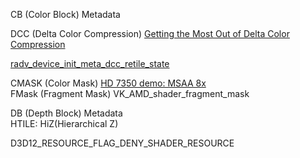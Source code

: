 CB (Color Block) Metadata  

DCC (Delta Color Compression) [Getting the Most Out of Delta Color Compression](https://gpuopen.com/learn/dcc-overview/)  

[radv_device_init_meta_dcc_retile_state](https://gitlab.freedesktop.org/mesa/mesa/-/blob/22.3/src/amd/vulkan/radv_meta_dcc_retile.c#L110)  

CMASK (Color Mask) [HD 7350 demo: MSAA 8x](https://asurati.github.io/wip/post/2022/06/14/hd-7350-demo-msaa-8x/)  
FMask (Fragment Mask) VK_AMD_shader_fragment_mask

DB (Depth Block) Metadata  
HTILE: HiZ(Hierarchical Z)  

D3D12_RESOURCE_FLAG_DENY_SHADER_RESOURCE  

